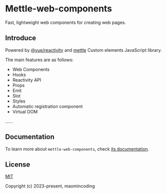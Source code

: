 # Mettle-web-components

Fast, lightweight web components for creating web pages.

## Introduce

Powered by [@vue/reactivity](https://github.com/vuejs/core/tree/main/packages/reactivity) and [mettle](https://github.com/maomincoding/mettle) Custom elements JavaScript library.

The main features are as follows:

- Web Components
- Hooks
- Reactivity API
- Props
- Emit
- Slot
- Styles
- Automatic registration component
- Virtual DOM

......

## Documentation

To learn more about `mettle-web-components`, check [its documentation](https://maomincoding.github.io/mettle-doc/tool/mettleWebComponents).

## License

[MIT](http://opensource.org/licenses/MIT)

Copyright (c) 2023-present, maomincoding
